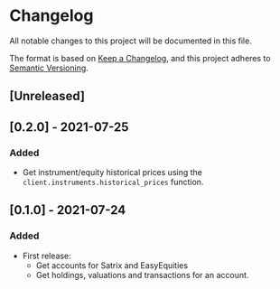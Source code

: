 # Changelog
All notable changes to this project will be documented in this file.

The format is based on [Keep a Changelog](https://keepachangelog.com/en/1.0.0/),
and this project adheres to [Semantic Versioning](https://semver.org/spec/v2.0.0.html).

## [Unreleased]

## [0.2.0] - 2021-07-25

### Added

- Get instrument/equity historical prices using the `client.instruments.historical_prices` function.

## [0.1.0] - 2021-07-24

### Added

- First release:
	- Get accounts for Satrix and EasyEquities
	- Get holdings, valuations and transactions for an account.